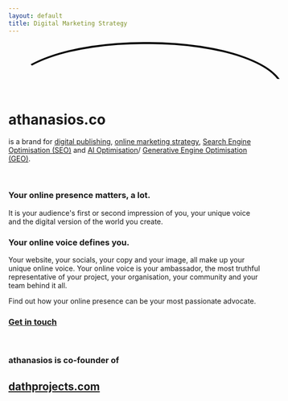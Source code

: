```yaml
---
layout: default
title: Digital Marketing Strategy
---
```


<div style="width:50vw;
            height:30px;
            padding: 20px 0px 40px 60px;
            overflow-y:visible;
            border:solid 4px #000;
            border-color:#000 transparent transparent transparent;
            border-radius: 50%/100px 100px 0 0;
            ">
</div>
<h1 class="blurb">athanasios.co</h1>

<p class="blurb"> is a brand for <u>digital publishing</u>, <u>online marketing strategy</u>, <u>Search Engine Optimisation (SEO)</u> and <u>AI Optimisation</u>/ <u>Generative Engine Optimisation (GEO)</u>.</p>
<br>
<!-- Single image
<img src="/assets/images/shot1.jpg" alt="Studio desk" data-lightbox loading="lazy">
-->

<!-- Gallery (same group name)
<img src="/assets/images/work1.jpg" alt="Draft 1" data-lightbox data-lb-group="work">
<img src="/assets/images/work2.jpg" alt="Draft 2" data-lightbox data-lb-group="work">
<img src="/assets/images/work3.jpg" alt="Draft 3" data-lightbox data-lb-group="work">
-->

<h3>Your online presence matters, a lot.</h3>
<p>It is your audience's first or second impression of you, your unique voice and the digital version of the world you create.</p>
<h3>Your online voice defines you.</h3>
<p>Your website, your socials, your copy and your image, all make up your unique online voice. Your online voice is your ambassador, the most truthful representative of your project, your organisation, your community and your team behind it all.</p>
<p>Find out how your online presence can be your most passionate advocate.</p>
<h3 style="">
  <a class="cta" href="mailto:oaao213@gmail.com" target="_blank" rel="noopener">Get in touch</a>
  </h3>
<br>
<div class="home-section-highlight"><h3 class="blurb">athanasios is co-founder of</h3><h2 style=""><a href="https://www.dathprojects.com" target="_blank" rel="noopener"> dathprojects.com</a></h2>
</div>
